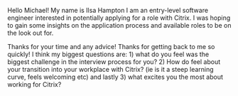 Hello Michael! My name is Ilsa Hampton I am an entry-level software engineer interested in potentially applying for a role with Citrix. I was hoping to gain some insights on the application process and available roles to be on the look out for. 

Thanks for your time and any advice!
Thanks for getting back to me so quickly! I think my biggest questions are: 1) what do you feel was the biggest challenge in the interview process for you? 2) How do feel about your transition into your workplace with Citrix? (ie is it a steep learning curve, feels welcoming etc) and lastly 3) what excites you the most about working for Citrix?